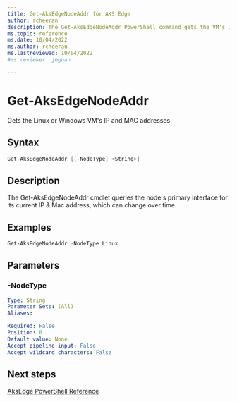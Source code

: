 ```yaml
---
title: Get-AksEdgeNodeAddr for AKS Edge
author: rcheeran
description: The Get-AksEdgeNodeAddr PowerShell command gets the VM's IP and MAC addresses
ms.topic: reference
ms.date: 10/04/2022
ms.author: rcheeran 
ms.lastreviewed: 10/04/2022
#ms.reviewer: jeguan

---
```


# Get-AksEdgeNodeAddr

Gets the Linux or Windows VM's IP and MAC addresses

## Syntax

```powershell
Get-AksEdgeNodeAddr [[-NodeType] <String>]
```

## Description

The Get-AksEdgeNodeAddr cmdlet queries the node's primary interface for its current IP & Mac address, which can change over time.

## Examples

```powershell
Get-AksEdgeNodeAddr -NodeType Linux
```

## Parameters

### -NodeType

```yaml
Type: String
Parameter Sets: (All)
Aliases:

Required: False
Position: 0
Default value: None
Accept pipeline input: False
Accept wildcard characters: False
```

## Next steps

[AksEdge PowerShell Reference](./index.md)
